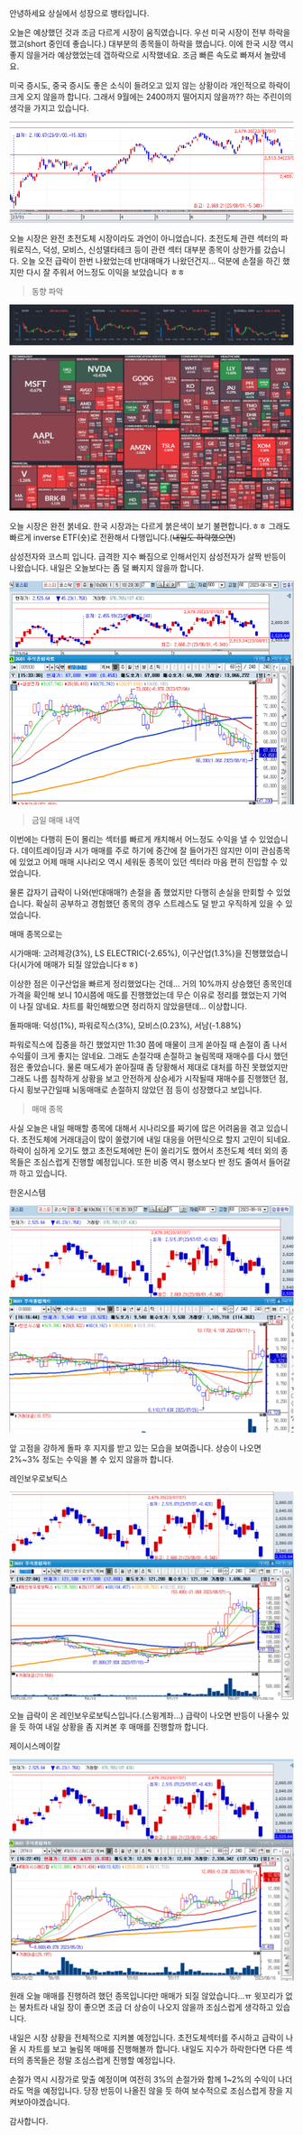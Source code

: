안녕하세요 상실에서 성장으로 뱅타입니다.



오늘은 예상했던 것과 조금 다르게 시장이 움직였습니다. 우선 미국 시장이 전부 하락을 했고(short 중인데 좋습니다.) 대부분의 종목들이 하락을 했습니다. 이에 한국 시장 역시 좋지 않을거라 예상했었는데 갭하락으로 시작했네요. 조금 빠른 속도로 빠져서 놀랐네요.

미국 증시도, 중국 증시도 좋은 소식이 들려오고 있지 않는 상황이라 개인적으로 하락이 크게 오지 않을까 합니다. 그래서 9월에는 2400까지 떨어지지 않을까?? 하는 주린이의 생각을 가지고 있습니다. 

![image-20230816154614347](https://raw.githubusercontent.com/KrGil/blog-contents-b/542f378ed209e855f8bb5bfa06282ad678935469/investor-life/2023/08/20230816.assets/image-20230816154614347.png)

오늘 시장은 완전 초전도체 시장이라도 과언이 아니었습니다. 초전도체 관련 섹터의 파워로직스, 덕성, 모비스, 신성델타테크 등이 관련 섹터 대부분 종목이 상한가를 갔습니다. 오늘 오전 급락이 한번 나왔었는데 반대매매가 나왔던건지... 덕분에 손절을 하긴 했지만 다시 잘 주워서 어느정도 이익을 보았습니다 ㅎㅎ



> 동향 파악

![image-20230816153303013](https://raw.githubusercontent.com/KrGil/blog-contents-b/542f378ed209e855f8bb5bfa06282ad678935469/investor-life/2023/08/20230816.assets/image-20230816153303013.png)

![image-20230816153244273](https://raw.githubusercontent.com/KrGil/blog-contents-b/542f378ed209e855f8bb5bfa06282ad678935469/investor-life/2023/08/20230816.assets/image-20230816153244273.png)

오늘 시장은 완전 붉네요. 한국 시장과는 다르게 붉은색이 보기 불편합니다.ㅎㅎ 그래도 빠르게 inverse ETF(숏)로 전환해서 다행입니다.(~~내일도 하락했으면~~)

삼성전자와 코스피 입니다. 급격한 지수 빠짐으로 인해서인지 삼성전자가 살짝 반등이 나왔습니다. 내일은 오늘보다는 좀 덜 빠지지 않을까 합니다.

![image-20230816153349091](https://raw.githubusercontent.com/KrGil/blog-contents-b/542f378ed209e855f8bb5bfa06282ad678935469/investor-life/2023/08/20230816.assets/image-20230816153349091.png)



> 금일 매매 내역

이번에는 다행히 돈이 몰리는 섹터를 빠르게 캐치해서 어느정도 수익을 낼 수 있었습니다. 데이트레이딩과 시가 매매를 주로 하기에 중간에 잘 들어가진 않지만 이미 관심종목에 있었고 어제 매매 시나리오 역시 세워둔 종목이 있던 섹터라 마음 편히 진입할 수 있었습니다. 

물론 갑자기 급락이 나와(반대매매?) 손절을 좀 했었지만 다행히 손실을 만회할 수 있었습니다. 확실히 공부하고 경험했던 종목의 경우 스트레스도 덜 받고 우직하게 있을 수 있었습니다.

매매 종목으로는 

시가매매: 고려제강(3%), LS ELECTRIC(-2.65%), 이구산업(1.3%)을 진행했었습니다(시가에 매매가 되질 않았습니다ㅎㅎ)

이상한 점은 이구산업을 빠르게 정리했었다는 건데... 거의 10%까지 상승했던 종목인데 가격을 확인해 보니 10시쯤에 매도를 진행했었는데 무슨 이유로 정리를 했었는지 기억이 나질 않네요. 차트를 확인해봤으면 정리하지 않았을탠데... 이상합니다.



돌파매매: 덕성(1%), 파워로직스(3%), 모비스(0.23%), 서남(-1.88%)

파워로직스에 집중을 하긴 했었지만 11:30 쯤에 매물이 크게 쏟아질 때 손절이 좀 나서 수익률이 크게 좋지는 않네요. 그래도 손절각때 손절하고 눌림목때 재매수를 다시 했던 점은 좋았습니다. 물론 매도세가 쏟아질때 좀 당황해서 제대로 대처를 하진 못했었지만 그래도 나름 침착하게 상황을 보고 안전하게 상승세가 시작될때 재매수를 진행했던 점, 다시 횡보구간일때 뇌동매매로 손절하지 않았던 점 등이 성장했다고 보입니다.



> 매매 종목

사실 오늘은 내일 매매할 종목에 대해서 시나리오를 짜기에 많은 어려움을 겪고 있습니다. 초전도체에 거래대금이 많이 쏠렸기에 내일 대응을 어떤식으로 할지 고민이 되네요. 하락이 심하게 오기도 했고 초전도체에만 돈이 쏠리기도 했어서 초전도체 섹터 외의 종목들은 조심스럽게 진행할 예정입니다. 또한 비중 역시 평소보다 반 정도 줄여서 들어갈까 하고 있습니다.



한온시스템

![image-20230816161709185](https://raw.githubusercontent.com/KrGil/blog-contents-b/542f378ed209e855f8bb5bfa06282ad678935469/investor-life/2023/08/20230816.assets/image-20230816161709185.png)

앞 고점을 강하게 돌파 후 지지를 받고 있는 모습을 보여줍니다. 상승이 나오면 2%~3% 정도는 수익을 볼 수 있지 않을까 합니다.



레인보우로보틱스

![image-20230816162215525](https://raw.githubusercontent.com/KrGil/blog-contents-b/542f378ed209e855f8bb5bfa06282ad678935469/investor-life/2023/08/20230816.assets/image-20230816162215525.png)

오늘 급락이 온 레인보우로보틱스입니다.(스윙계좌...) 급락이 나오면 반등이 나올수 있을 듯 하여 내일 상황을 좀 지켜본 후 매매를 진행할까 합니다.



제이시스메이칼

![image-20230816162314014](https://raw.githubusercontent.com/KrGil/blog-contents-b/542f378ed209e855f8bb5bfa06282ad678935469/investor-life/2023/08/20230816.assets/image-20230816162314014.png)

원래 오늘 매매를 진행하려 했던 종목입니다만 매매가 되질 않았습니다...ㅠ 윗꼬리가 없는 봉차트라 내일 장이 좋으면 조금 더 상승이 나오지 않을까 조심스럽게 생각하고 있습니다.



내일은 시장 상황을 전체적으로 지켜볼 예정입니다. 초전도체섹터를 주시하고 급락이 나올 시 차트를 보고 눌림목 매매를 진행해볼까 합니다. 내일도 지수가 하락한다면 다른 섹터의 종목들은 정말 조심스럽게 진행할 예정입니다.

손절가 역시 시장가로 맞출 예정이며 여전히 3%의 손절가와 함께 1~2%의 수익이 나더라도 먹을 예정입니다. 당장 반등이 나올진 않을 듯 하여 보수적으로 조심스럽게 장을 지켜보아야겠습니다. 



감사합니다.